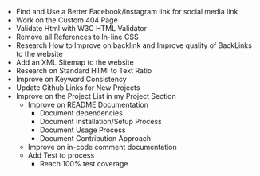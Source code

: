 - Find and Use a Better Facebook/Instagram link for social media link
- Work on the Custom 404 Page
- Validate Html with W3C HTML Validator
- Remove all References to In-line CSS
- Research How to Improve on backlink and Improve quality of BackLinks to the website
- Add an XML Sitemap to the website
- Research on Standard HTMl to Text Ratio
- Improve on Keyword Consistency
- Update Github Links for New Projects
- Improve on the Project List in my Project Section
  - Improve on README Documentation
    - Document dependencies
    - Document Installation/Setup Process
    - Document Usage Process
    - Document Contribution Approach
  - Improve on in-code comment documentation
  - Add Test to process
    - Reach 100% test coverage
